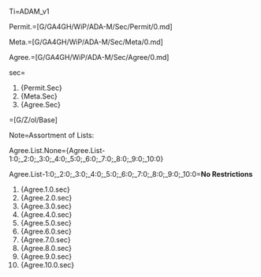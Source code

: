 Ti=ADAM_v1

Permit.=[G/GA4GH/WiP/ADA-M/Sec/Permit/0.md]

Meta.=[G/GA4GH/WiP/ADA-M/Sec/Meta/0.md]

Agree.=[G/GA4GH/WiP/ADA-M/Sec/Agree/0.md]

sec=<ol><li>{Permit.Sec}<li>{Meta.Sec}<li>{Agree.Sec}</ol>

=[G/Z/ol/Base]  


Note=Assortment of Lists:

Agree.List.None={Agree.List-1:0;_2:0;_3:0;_4:0;_5:0;_6:0;_7:0;_8:0;_9:0;_10:0}

Agree.List-1:0;_2:0;_3:0;_4:0;_5:0;_6:0;_7:0;_8:0;_9:0;_10:0=<b>No Restrictions</b><ol><li>{Agree.1.0.sec}<li>{Agree.2.0.sec}<li>{Agree.3.0.sec}<li>{Agree.4.0.sec}<li>{Agree.5.0.sec}<li>{Agree.6.0.sec}<li>{Agree.7.0.sec}<li>{Agree.8.0.sec}<li>{Agree.9.0.sec}<li>{Agree.10.0.sec}</ol>
